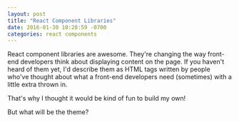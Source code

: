 ```yaml
---
layout: post
title: "React Component Libraries"
date: 2016-01-30 10:28:59 -0700
categories: react components
---
```


React component libraries are awesome. They're changing the way
front-end developers think about displaying content on the page. 
If you haven't heard of them yet, I'd describe them as HTML tags
written by people who've thought about what a front-end developers
need (sometimes) with a little extra thrown in. 

That's why I thought it would be kind of fun to build my own!

But what will be the theme?


